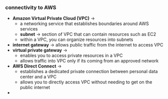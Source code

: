 ### connectivity to AWS
- **Amazon Virtual Private Cloud (VPC)** -> 
	- a networking service that establishes boundaries around AWS services
	- **subnet** -> section of VPC that can contain resources such as EC2
	- within a VPC, you can organize resources into subnets
- **internet gateway** -> allows public traffic from the internet to access VPC
- **virtual private gateway** -> 
	- enables you to access private resources in a VPC
	- allows traffic into VPC only if its coming from an approved network
- **AWS Direct Connect** -> 
	- establishes a dedicated private connection between personal data center and a VPC
	- allows you to directly access VPC without needing to get on the public internet
- 
